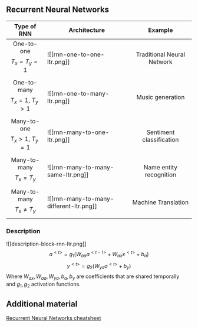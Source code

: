 ## Recurrent Neural Networks

|         Type of RNN          | Architecture                            |          Example           |
| :--------------------------: | --------------------------------------- | :------------------------: |
|   One-to-one$$T_x=T_y=1$$    | ![[rnn-one-to-one-ltr.png]]             | Traditional Neural Network |
| One-to-many$$T_x=1,\ T_y>1$$ | ![[rnn-one-to-many-ltr.png]]            |      Music generation      |
| Many-to-one$$T_x>1,\ T_y=1$$ | ![[rnn-many-to-one-ltr.png]]            |  Sentiment classification  |
|   Many-to-many$$T_x=T_y$$    | ![[rnn-many-to-many-same-ltr.png]]      |  Name entity recognition   |
|  Many-to-many$$T_x\ne T_y$$  | ![[rnn-many-to-many-different-ltr.png]] |    Machine Translation     |
### Description
![[description-block-rnn-ltr.png]]
$$a^{<t>}=g_1 \left(W_{aa}​a^{<t−1>}+W_{ax}​x^{<t>}+b_a \right)$$
$$y^{<t>}=g_2\left(W_{ya}a^{<t>}+b_y\right)$$
Where $W_{ax},W_{aa},W_{ya},b_a,b_y$​ are coefficients that are shared temporally and $g_1,g_2$ activation functions. 
## Additional material

[Recurrent Neural Networks cheatsheet](https://stanford.edu/~shervine/teaching/cs-230/cheatsheet-recurrent-neural-networks)